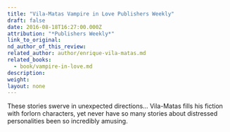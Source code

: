 ```yaml
---
title: "Vila-Matas Vampire in Love Publishers Weekly"
draft: false
date: 2016-08-18T16:27:00.000Z
attribution: "*Publishers Weekly*"
link_to_original:
nd_author_of_this_review:
related_author: author/enrique-vila-matas.md
related_books:
  - book/vampire-in-love.md
description:
weight:
layout: none
---
```

These stories swerve in unexpected directions… Vila-Matas fills his fiction with forlorn characters, yet never have so many stories about distressed personalities been so incredibly amusing.

